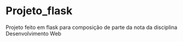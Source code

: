 # Projeto_flask
Projeto feito em flask para composição de parte da nota da disciplina Desenvolvimento Web

